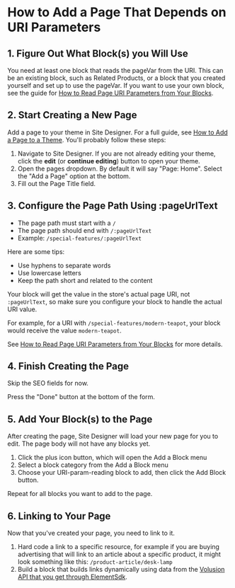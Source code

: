 # How to Add a Page That Depends on URI Parameters

## 1. Figure Out What Block(s) you Will Use

You need at least one block that reads the pageVar from the URI. This can be an existing block, such as Related Products, or a block that you created yourself and set up to use the pageVar. If you want to use your own block, see the guide for [How to Read Page URI Parameters from Your Blocks](/how-to/read-page-uri-parameters-in-blocks/README.md).

## 2. Start Creating a New Page

Add a page to your theme in Site Designer. For a full guide, see [How to Add a Page to a Theme](/how-to/add-page-to-theme/README.md). You'll probably follow these steps:

1. Navigate to Site Designer. If you are not already editing your theme, click the **edit** (or **continue editing**) button to open your theme.
2. Open the pages dropdown. By default it will say "Page: Home". Select the "Add a Page" option at the bottom.
3. Fill out the Page Title field.

## 3. Configure the Page Path Using :pageUrlText

* The page path must start with a `/`
* The page path should end with `/:pageUrlText`
* Example: `/special-features/:pageUrlText`

Here are some tips:

* Use hyphens to separate words
* Use lowercase letters
* Keep the path short and related to the content

Your block will get the value in the store's actual page URI, not `:pageUrlText`, so make sure you configure your block to handle the actual URI value.

For example, for a URI with `/special-features/modern-teapot`, your block would receive the value `modern-teapot`.

See [How to Read Page URI Parameters from Your Blocks](/how-to/read-page-uri-parameters-in-blocks/README.md) for more details.

## 4. Finish Creating the Page

Skip the SEO fields for now.

Press the "Done" button at the bottom of the form.

## 5. Add Your Block(s) to the Page

After creating the page, Site Designer will load your new page for you to edit. The page body will not have any blocks yet.

1. Click the plus icon button, which will open the Add a Block menu
2. Select a block category from the Add a Block menu
3. Choose your URI-param-reading block to add, then click the Add Block button.

Repeat for all blocks you want to add to the page.

## 6. Linking to Your Page

Now that you've created your page, you need to link to it.

1. Hard code a link to a specific resource, for example if you are buying advertising that will link to an article about a specific product, it might look something like this: `/product-article/desk-lamp`
2. Build a block that builds links dynamically using data from the [Volusion API that you get through ElementSdk](/references/sdk/README.md).
